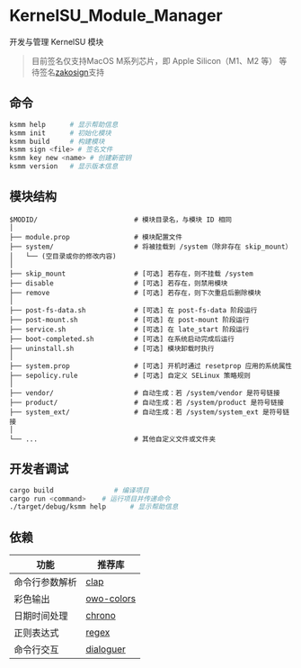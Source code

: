 # KernelSU_Module_Manager
开发与管理 KernelSU 模块

> 目前签名仅支持MacOS M系列芯片，即 Apple Silicon（M1、M2 等）
> 等待签名[zakosign](https://github.com/Lama3L9R/zakosign)支持

## 命令

```bash
ksmm help      # 显示帮助信息
ksmm init      # 初始化模块
ksmm build     # 构建模块
ksmm sign <file> # 签名文件
ksmm key new <name> # 创建新密钥
ksmm version   # 显示版本信息
```
## 模块结构

``` plaintext
$MODID/                        # 模块目录名，与模块 ID 相同
│
├── module.prop                # 模块配置文件
├── system/                    # 将被挂载到 /system（除非存在 skip_mount）
│   └── (空目录或你的修改内容)
│
├── skip_mount                 # [可选] 若存在，则不挂载 /system
├── disable                    # [可选] 若存在，则禁用模块
├── remove                     # [可选] 若存在，则下次重启后删除模块
│
├── post-fs-data.sh            # [可选] 在 post-fs-data 阶段运行
├── post-mount.sh              # [可选] 在 post-mount 阶段运行
├── service.sh                 # [可选] 在 late_start 阶段运行
├── boot-completed.sh          # [可选] 在系统启动完成后运行
├── uninstall.sh               # [可选] 模块卸载时执行
│
├── system.prop                # [可选] 开机时通过 resetprop 应用的系统属性
├── sepolicy.rule              # [可选] 自定义 SELinux 策略规则
│
├── vendor/                    # 自动生成：若 /system/vendor 是符号链接
├── product/                   # 自动生成：若 /system/product 是符号链接
├── system_ext/                # 自动生成：若 /system/system_ext 是符号链接
│
└── ...                        # 其他自定义文件或文件夹
```

## 开发者调试

```bash
cargo build               # 编译项目
cargo run <command>    # 运行项目并传递命令
./target/debug/ksmm help      # 显示帮助信息
```

## 依赖

| 功能                | 推荐库                                               |
| ----------------- | ------------------------------------------------- |
| 命令行参数解析           | [clap](https://crates.io/crates/clap)             |
| 彩色输出              | [owo-colors](https://crates.io/crates/owo-colors) |
| 日期时间处理            | [chrono](https://crates.io/crates/chrono)         |
| 正则表达式             | [regex](https://crates.io/crates/regex)           |
| 命令行交互             | [dialoguer](https://crates.io/crates/dialoguer)   |
